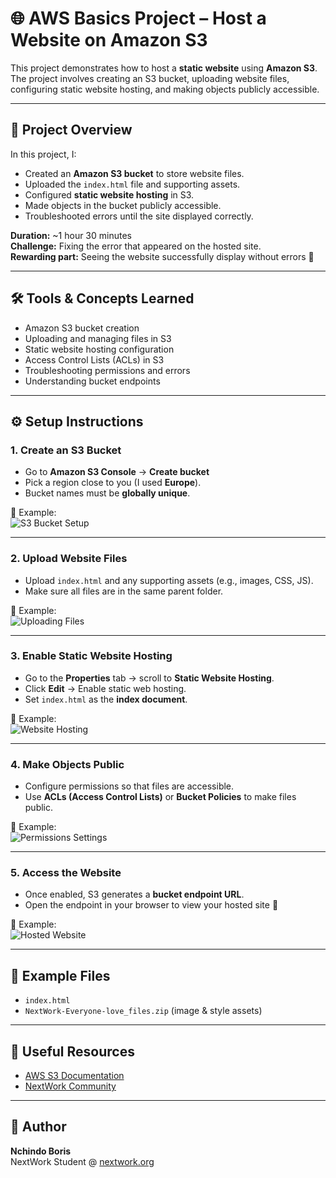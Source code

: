# 🌐 AWS Basics Project – Host a Website on Amazon S3

This project demonstrates how to host a **static website** using **Amazon S3**.  
The project involves creating an S3 bucket, uploading website files, configuring static website hosting, and making objects publicly accessible.

---

## 📖 Project Overview
In this project, I:
- Created an **Amazon S3 bucket** to store website files.
- Uploaded the `index.html` file and supporting assets.
- Configured **static website hosting** in S3.
- Made objects in the bucket publicly accessible.
- Troubleshooted errors until the site displayed correctly.

**Duration:** ~1 hour 30 minutes  
**Challenge:** Fixing the error that appeared on the hosted site.  
**Rewarding part:** Seeing the website successfully display without errors 🎉  

---

## 🛠️ Tools & Concepts Learned
- Amazon S3 bucket creation
- Uploading and managing files in S3
- Static website hosting configuration
- Access Control Lists (ACLs) in S3
- Troubleshooting permissions and errors
- Understanding bucket endpoints

---

## ⚙️ Setup Instructions

### 1. Create an S3 Bucket
- Go to **Amazon S3 Console** → **Create bucket**
- Pick a region close to you (I used **Europe**).
- Bucket names must be **globally unique**.

📸 Example:  
![S3 Bucket Setup](docs/s3-bucket.png)

---

### 2. Upload Website Files
- Upload `index.html` and any supporting assets (e.g., images, CSS, JS).
- Make sure all files are in the same parent folder.

📸 Example:  
![Uploading Files](docs/upload-files.png)

---

### 3. Enable Static Website Hosting
- Go to the **Properties** tab → scroll to **Static Website Hosting**.
- Click **Edit** → Enable static web hosting.
- Set `index.html` as the **index document**.

📸 Example:  
![Website Hosting](docs/website-hosting.png)

---

### 4. Make Objects Public
- Configure permissions so that files are accessible.
- Use **ACLs (Access Control Lists)** or **Bucket Policies** to make files public.

📸 Example:  
![Permissions Settings](docs/make-public.png)

---

### 5. Access the Website
- Once enabled, S3 generates a **bucket endpoint URL**.
- Open the endpoint in your browser to view your hosted site 🎉

📸 Example:  
![Hosted Website](docs/final-website.png)

---

## 📂 Example Files
- `index.html`
- `NextWork-Everyone-love_files.zip` (image & style assets)

---

## 🔗 Useful Resources
- [AWS S3 Documentation](https://docs.aws.amazon.com/AmazonS3/latest/dev/WebsiteHosting.html)  
- [NextWork Community](https://community.nextwork.org)  

---

## 👤 Author
**Nchindo Boris**  
NextWork Student @ [nextwork.org](https://nextwork.org)
